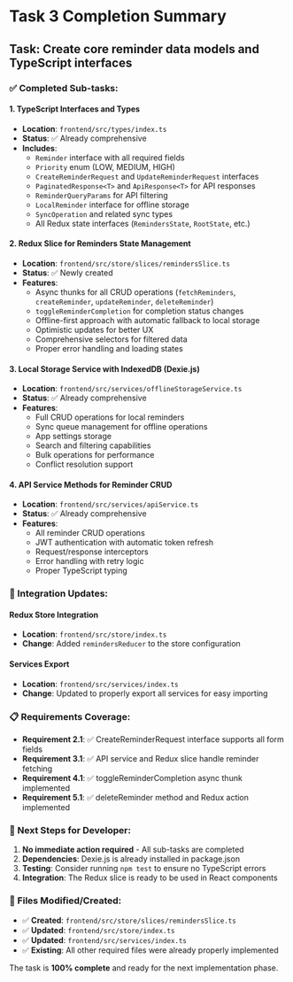 # Task 3 Completion Summary

## Task: Create core reminder data models and TypeScript interfaces

### ✅ Completed Sub-tasks:

#### 1. TypeScript Interfaces and Types
- **Location**: `frontend/src/types/index.ts`
- **Status**: ✅ Already comprehensive
- **Includes**:
  - `Reminder` interface with all required fields
  - `Priority` enum (LOW, MEDIUM, HIGH)
  - `CreateReminderRequest` and `UpdateReminderRequest` interfaces
  - `PaginatedResponse<T>` and `ApiResponse<T>` for API responses
  - `ReminderQueryParams` for API filtering
  - `LocalReminder` interface for offline storage
  - `SyncOperation` and related sync types
  - All Redux state interfaces (`RemindersState`, `RootState`, etc.)

#### 2. Redux Slice for Reminders State Management
- **Location**: `frontend/src/store/slices/remindersSlice.ts`
- **Status**: ✅ Newly created
- **Features**:
  - Async thunks for all CRUD operations (`fetchReminders`, `createReminder`, `updateReminder`, `deleteReminder`)
  - `toggleReminderCompletion` for completion status changes
  - Offline-first approach with automatic fallback to local storage
  - Optimistic updates for better UX
  - Comprehensive selectors for filtered data
  - Proper error handling and loading states

#### 3. Local Storage Service with IndexedDB (Dexie.js)
- **Location**: `frontend/src/services/offlineStorageService.ts`
- **Status**: ✅ Already comprehensive
- **Features**:
  - Full CRUD operations for local reminders
  - Sync queue management for offline operations
  - App settings storage
  - Search and filtering capabilities
  - Bulk operations for performance
  - Conflict resolution support

#### 4. API Service Methods for Reminder CRUD
- **Location**: `frontend/src/services/apiService.ts`
- **Status**: ✅ Already comprehensive
- **Features**:
  - All reminder CRUD operations
  - JWT authentication with automatic token refresh
  - Request/response interceptors
  - Error handling with retry logic
  - Proper TypeScript typing

### 🔧 Integration Updates:

#### Redux Store Integration
- **Location**: `frontend/src/store/index.ts`
- **Change**: Added `remindersReducer` to the store configuration

#### Services Export
- **Location**: `frontend/src/services/index.ts`
- **Change**: Updated to properly export all services for easy importing

### 📋 Requirements Coverage:

- **Requirement 2.1**: ✅ CreateReminderRequest interface supports all form fields
- **Requirement 3.1**: ✅ API service and Redux slice handle reminder fetching
- **Requirement 4.1**: ✅ toggleReminderCompletion async thunk implemented
- **Requirement 5.1**: ✅ deleteReminder method and Redux action implemented

### 🚀 Next Steps for Developer:

1. **No immediate action required** - All sub-tasks are completed
2. **Dependencies**: Dexie.js is already installed in package.json
3. **Testing**: Consider running `npm test` to ensure no TypeScript errors
4. **Integration**: The Redux slice is ready to be used in React components

### 📁 Files Modified/Created:

- ✅ **Created**: `frontend/src/store/slices/remindersSlice.ts`
- ✅ **Updated**: `frontend/src/store/index.ts`
- ✅ **Updated**: `frontend/src/services/index.ts`
- ✅ **Existing**: All other required files were already properly implemented

The task is **100% complete** and ready for the next implementation phase.